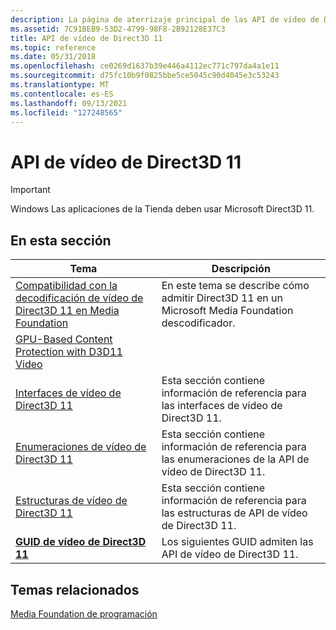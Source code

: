 ```yaml
---
description: La página de aterrizaje principal de las API de vídeo de Direct3D 11.
ms.assetid: 7C91BEB9-53D2-4799-98F8-2B92128E37C3
title: API de vídeo de Direct3D 11
ms.topic: reference
ms.date: 05/31/2018
ms.openlocfilehash: ce0269d1637b39e446a4112ec771c797da4a1e11
ms.sourcegitcommit: d75fc10b9f0825bbe5ce5045c90d4045e3c53243
ms.translationtype: MT
ms.contentlocale: es-ES
ms.lasthandoff: 09/13/2021
ms.locfileid: "127248565"
---
```

# <a name="direct3d-11-video-apis"></a>API de vídeo de Direct3D 11

> [!IMPORTANT]
> Windows Las aplicaciones de la Tienda deben usar Microsoft Direct3D 11.

 

## <a name="in-this-section"></a>En esta sección



| Tema                                                                                                                                 | Descripción                                                                                         |
|---------------------------------------------------------------------------------------------------------------------------------------|-----------------------------------------------------------------------------------------------------|
| [Compatibilidad con la decodificación de vídeo de Direct3D 11 en Media Foundation](supporting-direct3d-11-video-decoding-in-media-foundation.md)<br/> | En este tema se describe cómo admitir Direct3D 11 en un Microsoft Media Foundation descodificador.<br/> |
| [GPU-Based Content Protection with D3D11 Video](gpu-based-content-protection-d3d11.md)<br/>                                    |                                                                                                     |
| [Interfaces de vídeo de Direct3D 11](direct3d-11-video-interfaces.md)<br/>                                                           | Esta sección contiene información de referencia para las interfaces de vídeo de Direct3D 11.<br/>        |
| [Enumeraciones de vídeo de Direct3D 11](direct3d-11-video-enumerations.md)<br/>                                                       | Esta sección contiene información de referencia para las enumeraciones de la API de vídeo de Direct3D 11.<br/>  |
| [Estructuras de vídeo de Direct3D 11](direct3d-11-video-structures.md)<br/>                                                           | Esta sección contiene información de referencia para las estructuras de API de vídeo de Direct3D 11.<br/>    |
| [**GUID de vídeo de Direct3D 11**](direct3d-11-video-guids.md)<br/>                                                                 | Los siguientes GUID admiten las API de vídeo de Direct3D 11.<br/>                                      |



 

## <a name="related-topics"></a>Temas relacionados

<dl> <dt>

[Media Foundation de programación](media-foundation-programming-guide.md)
</dt> </dl>

 

 





